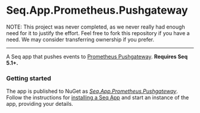 # Seq.App.Prometheus.Pushgateway

NOTE: This project was never completed, as we never really had enough need for it to justify the effort. Feel free to fork this repository if you have a need. We may consider transferring ownership if you prefer.

---

A Seq app that pushes events to [Prometheus Pushgateway](https://github.com/prometheus/pushgateway). **Requires Seq 5.1+.**

### Getting started

The app is published to NuGet as [_Seq.App.Prometheus.Pushgateway_](https://nuget.org/packages/Seq.App.Prometheus.Pushgateway). Follow the instructions for [installing a Seq App](https://docs.getseq.net/docs/installing-seq-apps) and start an instance of the app, providing your details.

